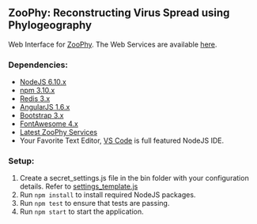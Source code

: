 ## ZooPhy: Reconstructing Virus Spread using Phylogeography

Web Interface for [ZooPhy](https://zodo.asu.edu/zoophy/). The Web Services are available [here](https://github.com/ZooPhy/zoophy-services).

### Dependencies:

* [NodeJS 6.10.x](https://nodejs.org/en/)
* [npm 3.10.x](https://www.npmjs.com/)
* [Redis 3.x](https://redis.io/)
* [AngularJS 1.6.x](https://angularjs.org/)
* [Bootstrap 3.x](http://getbootstrap.com/)
* [FontAwesome 4.x](http://fontawesome.io/icons/)
* [Latest ZooPhy Services](https://github.com/developerDemetri/zoophy-services)
* Your Favorite Text Editor, [VS Code](https://code.visualstudio.com/) is full featured NodeJS IDE. 

### Setup:

1) Create a secret_settings.js file in the bin folder with your configuration details. Refer to [settings_template.js](bin/settings_template.js)
2) Run `npm install` to install required NodeJS packages.
3) Run `npm test` to ensure that tests are passing.
4) Run `npm start` to start the application. 
